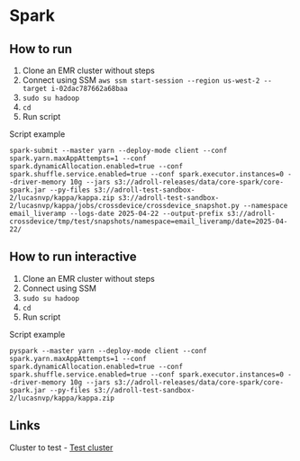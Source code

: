 # Spark

## How to run

1. Clone an EMR cluster without steps
1. Connect using SSM `aws ssm start-session --region us-west-2 --target i-02dac787662a68baa`
1. `sudo su hadoop`
1. `cd`
1. Run script

Script example

`spark-submit --master yarn --deploy-mode client --conf spark.yarn.maxAppAttempts=1 --conf spark.dynamicAllocation.enabled=true --conf spark.shuffle.service.enabled=true --conf spark.executor.instances=0 --driver-memory 10g --jars s3://adroll-releases/data/core-spark/core-spark.jar --py-files s3://adroll-test-sandbox-2/lucasnvp/kappa/kappa.zip s3://adroll-test-sandbox-2/lucasnvp/kappa/jobs/crossdevice/crossdevice_snapshot.py --namespace email_liveramp --logs-date 2025-04-22 --output-prefix s3://adroll-crossdevice/tmp/test/snapshots/namespace=email_liveramp/date=2025-04-22/`

## How to run interactive

1. Clone an EMR cluster without steps
1. Connect using SSM
1. `sudo su hadoop`
1. `cd`
1. Run script

Script example

`pyspark --master yarn --deploy-mode client --conf spark.yarn.maxAppAttempts=1 --conf spark.dynamicAllocation.enabled=true --conf spark.shuffle.service.enabled=true --conf spark.executor.instances=0 --driver-memory 10g --jars s3://adroll-releases/data/core-spark/core-spark.jar --py-files s3://adroll-test-sandbox-2/lucasnvp/kappa/kappa.zip`

## Links

Cluster to test - [Test cluster](https://us-west-2.console.aws.amazon.com/emr/home?region=us-west-2#/clusterDetails/j-3LJKSV8MB9HRK)
